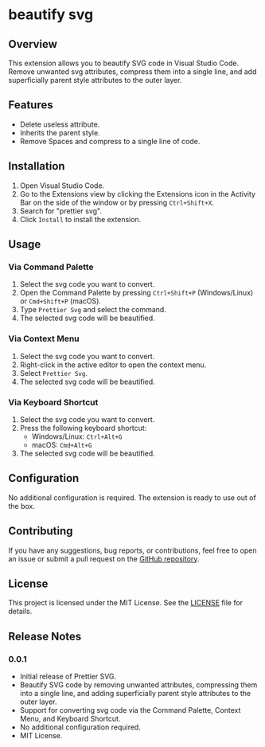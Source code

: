 # beautify svg

## Overview

This extension allows you to beautify SVG code in Visual Studio Code.
Remove unwanted svg attributes, compress them into a single line, and add superficially parent style attributes to the outer layer.

## Features

- Delete useless attribute.
- Inherits the parent style.
- Remove Spaces and compress to a single line of code.

## Installation

1. Open Visual Studio Code.
2. Go to the Extensions view by clicking the Extensions icon in the Activity Bar on the side of the window or by pressing `Ctrl+Shift+X`.
3. Search for "prettier svg".
4. Click `Install` to install the extension.

## Usage

### Via Command Palette

1. Select the svg code you want to convert.
2. Open the Command Palette by pressing `Ctrl+Shift+P` (Windows/Linux) or `Cmd+Shift+P` (macOS).
3. Type `Prettier Svg` and select the command.
4. The selected svg code will be beautified.

### Via Context Menu

1. Select the svg code you want to convert.
2. Right-click in the active editor to open the context menu.
3. Select `Prettier Svg`.
4. The selected svg code will be beautified.

### Via Keyboard Shortcut

1. Select the svg code you want to convert.
2. Press the following keyboard shortcut:
   - Windows/Linux: `Ctrl+Alt+G`
   - macOS: `Cmd+Alt+G`
3. The selected svg code will be beautified.

## Configuration

No additional configuration is required. The extension is ready to use out of the box.

## Contributing

If you have any suggestions, bug reports, or contributions, feel free to open an issue or submit a pull request on the [GitHub repository](https://github.com/GDYG/prettier-svg).

## License

This project is licensed under the MIT License. See the [LICENSE](https://github.com/GDYG/prettier-svg/tree/main?tab=MIT-1-ov-file#readme) file for details.

## Release Notes

### 0.0.1

- Initial release of Prettier SVG.
- Beautify SVG code by removing unwanted attributes, compressing them into a single line, and adding superficially parent style attributes to the outer layer.
- Support for converting svg code via the Command Palette, Context Menu, and Keyboard Shortcut.
- No additional configuration required.
- MIT License.
